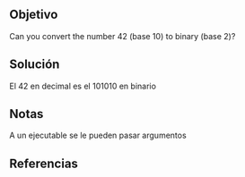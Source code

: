 ## Objetivo
Can you convert the number 42 (base 10) to binary (base 2)?
## Solución
El 42 en decimal es el 101010 en binario
## Notas
A un ejecutable se le pueden pasar argumentos
## Referencias
